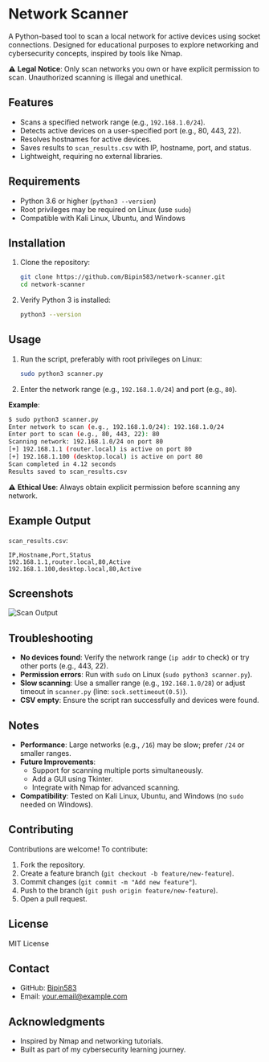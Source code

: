 # Network Scanner

A Python-based tool to scan a local network for active devices using socket connections. Designed for educational purposes to explore networking and cybersecurity concepts, inspired by tools like Nmap.

⚠️ **Legal Notice**: Only scan networks you own or have explicit permission to scan. Unauthorized scanning is illegal and unethical.

## Features
- Scans a specified network range (e.g., `192.168.1.0/24`).
- Detects active devices on a user-specified port (e.g., 80, 443, 22).
- Resolves hostnames for active devices.
- Saves results to `scan_results.csv` with IP, hostname, port, and status.
- Lightweight, requiring no external libraries.

## Requirements
- Python 3.6 or higher (`python3 --version`)
- Root privileges may be required on Linux (use `sudo`)
- Compatible with Kali Linux, Ubuntu, and Windows

## Installation
1. Clone the repository:
   ```bash
   git clone https://github.com/Bipin583/network-scanner.git
   cd network-scanner
   ```
2. Verify Python 3 is installed:
   ```bash
   python3 --version
   ```

## Usage
1. Run the script, preferably with root privileges on Linux:
   ```bash
   sudo python3 scanner.py
   ```
2. Enter the network range (e.g., `192.168.1.0/24`) and port (e.g., `80`).

**Example**:
```bash
$ sudo python3 scanner.py
Enter network to scan (e.g., 192.168.1.0/24): 192.168.1.0/24
Enter port to scan (e.g., 80, 443, 22): 80
Scanning network: 192.168.1.0/24 on port 80
[+] 192.168.1.1 (router.local) is active on port 80
[+] 192.168.1.100 (desktop.local) is active on port 80
Scan completed in 4.12 seconds
Results saved to scan_results.csv
```

⚠️ **Ethical Use**: Always obtain explicit permission before scanning any network.

## Example Output
`scan_results.csv`:
```csv
IP,Hostname,Port,Status
192.168.1.1,router.local,80,Active
192.168.1.100,desktop.local,80,Active
```

## Screenshots
![Scan Output](screenshots/scan_output.png)

## Troubleshooting
- **No devices found**: Verify the network range (`ip addr` to check) or try other ports (e.g., 443, 22).
- **Permission errors**: Run with `sudo` on Linux (`sudo python3 scanner.py`).
- **Slow scanning**: Use a smaller range (e.g., `192.168.1.0/28`) or adjust timeout in `scanner.py` (line: `sock.settimeout(0.5)`).
- **CSV empty**: Ensure the script ran successfully and devices were found.

## Notes
- **Performance**: Large networks (e.g., `/16`) may be slow; prefer `/24` or smaller ranges.
- **Future Improvements**:
  - Support for scanning multiple ports simultaneously.
  - Add a GUI using Tkinter.
  - Integrate with Nmap for advanced scanning.
- **Compatibility**: Tested on Kali Linux, Ubuntu, and Windows (no `sudo` needed on Windows).

## Contributing
Contributions are welcome! To contribute:
1. Fork the repository.
2. Create a feature branch (`git checkout -b feature/new-feature`).
3. Commit changes (`git commit -m "Add new feature"`).
4. Push to the branch (`git push origin feature/new-feature`).
5. Open a pull request.

## License
MIT License

## Contact
- GitHub: [Bipin583](https://github.com/Bipin583)
- Email: your.email@example.com

## Acknowledgments
- Inspired by Nmap and networking tutorials.
- Built as part of my cybersecurity learning journey.
